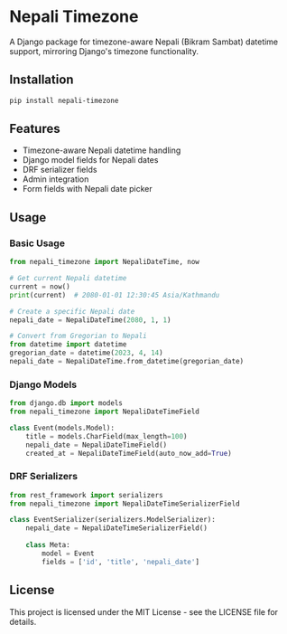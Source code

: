 # Nepali Timezone

A Django package for timezone-aware Nepali (Bikram Sambat) datetime support, mirroring Django's timezone functionality.

## Installation

```bash
pip install nepali-timezone
```

## Features

- Timezone-aware Nepali datetime handling
- Django model fields for Nepali dates
- DRF serializer fields
- Admin integration
- Form fields with Nepali date picker

## Usage

### Basic Usage

```python
from nepali_timezone import NepaliDateTime, now

# Get current Nepali datetime
current = now()
print(current)  # 2080-01-01 12:30:45 Asia/Kathmandu

# Create a specific Nepali date
nepali_date = NepaliDateTime(2080, 1, 1)

# Convert from Gregorian to Nepali
from datetime import datetime
gregorian_date = datetime(2023, 4, 14)
nepali_date = NepaliDateTime.from_datetime(gregorian_date)
```

### Django Models

```python
from django.db import models
from nepali_timezone import NepaliDateTimeField

class Event(models.Model):
    title = models.CharField(max_length=100)
    nepali_date = NepaliDateTimeField()
    created_at = NepaliDateTimeField(auto_now_add=True)
```

### DRF Serializers

```python
from rest_framework import serializers
from nepali_timezone import NepaliDateTimeSerializerField

class EventSerializer(serializers.ModelSerializer):
    nepali_date = NepaliDateTimeSerializerField()
    
    class Meta:
        model = Event
        fields = ['id', 'title', 'nepali_date']
```

## License

This project is licensed under the MIT License - see the LICENSE file for details.